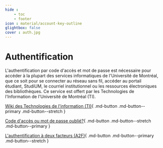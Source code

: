 ```yaml
---
hide : 
    - toc
    - footer
icon : material/account-key-outline
glightbox: false
cover : auth.jpg
---
```


# Authentification

L'authentification par code d'accès et mot de passe est nécessaire pour accéder à la plupart des services informatiques de l'Université de Montréal, que ce soit pour se connecter au réseau sans fil, accéder au portail étudiant, StudiUM, le courriel institutionnel ou les ressources électroniques des bibliothèques. Ce service est offert par les Technologies de l'Information de l'Université de Montréal (TI).

<div class="grid cards" markdown>

[Wiki des Technologies de l'information (TI)](https://wiki.umontreal.ca/x/HJeUBw){ .md-button .md-button--primary .md-button--stretch } 
<!-- [Wiki des Technologies de l'information (TI)](https://wiki.umontreal.ca/x/HJeUBw){ .md-button .md-button--primary .md-button--stretch target="_blank"}  -->

[Code d'accès ou mot de passe oublié?](https://ti.umontreal.ca/offre-de-services/services-par-categorie/comptes-et-mots-de-passe/authentification-code-dacces-unip/){ .md-button .md-button--stretch .md-button--primary }

[L'authentification à deux facteurs (A2F)](https://wiki.umontreal.ca/pages/viewpage.action?pageId=184126772){ .md-button .md-button--primary .md-button--stretch }
</div>